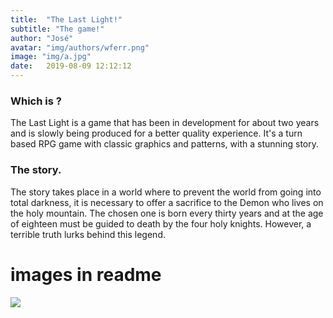 ```yaml
---
title:  "The Last Light!"
subtitle: "The game!"
author: "José"
avatar: "img/authors/wferr.png"
image: "img/a.jpg"
date:   2019-08-09 12:12:12
---
```


### Which is ?
  
  The Last Light is a game that has been in development for about two years and is slowly being produced for a better quality experience.
It's a turn based RPG game with classic graphics and patterns, with a stunning story.

### The story.

The story takes place in a world where to prevent the world from going into total darkness, it is necessary to offer a sacrifice to the Demon who lives on the holy mountain.
The chosen one is born every thirty years and at the age of eighteen must be guided to death by the four holy knights.
However, a terrible truth lurks behind this legend.

# images in readme
![](images/filename%20a.png)
